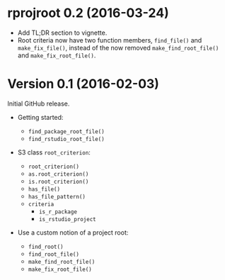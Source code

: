 # rprojroot 0.2 (2016-03-24)

- Add TL;DR section to vignette.
- Root criteria now have two function members, `find_file()` and `make_fix_file()`, instead of the now removed `make_find_root_file()` and `make_fix_root_file()`.


Version 0.1 (2016-02-03)
===

Initial GitHub release.

- Getting started:
    - `find_package_root_file()`
    - `find_rstudio_root_file()`

- S3 class `root_criterion`:
    - `root_criterion()`
    - `as.root_criterion()`
    - `is.root_criterion()`
    - `has_file()`
    - `has_file_pattern()`
    - `criteria`
        - `is_r_package`
        - `is_rstudio_project`

- Use a custom notion of a project root:
    - `find_root()`
    - `find_root_file()`
    - `make_find_root_file()`
    - `make_fix_root_file()`
